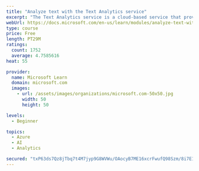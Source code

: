 ```yaml
---
title: "Analyze text with the Text Analytics service"
excerpt: "The Text Analytics service is a cloud-based service that provides advanced natural language processing over raw text for sentiment analysis, key phrase extraction, named entity recognition, and language detection."
webUrl: https://docs.microsoft.com/en-us/learn/modules/analyze-text-with-text-analytics-service/
type: course
price: Free
length: PT29M
ratings:
  count: 1752
  average: 4.7585616
heat: 55

provider:
  name: Microsoft Learn
  domain: microsoft.com
  images:
    - url: /assets/images/organizations/microsoft.com-50x50.jpg
      width: 50
      height: 50

levels:
  - Beginner

topics:
  - Azure
  - AI
  - Analytics

secured: "txP63ds7Qz8jTbq7t4M7jyp9G8WVWu/OAocyB7ME16xcrFwufQ98Szm/8i7E1iy6o4iMQJBlXPuMuR+TLg7FwsoJcHI2jC5rJfDBMnwH74muxa+s8M0NDij8153iqHPlZrZw6WK3OV2xzZiUgz1AxKt4c7uaxmYVJbYmH7P7NMTQ1bxTiNLU7D5UEoYH/8uZnUZyqVMhgPZtyWP4OwUxF87KDCTt2HUJe/0bBwZ+uSJwZtWhBaOWZnEyD8kO5IzacPCAdkHvHqOlWi6dyibQUJRSHyCLmAnQgKzHJ1eO9LTLwTRfvJ7/n9nL+kWWBWV7I+/Ry1CMwrOkFQk1znStcwWFFsZhxKm0ojJlvrYeEkaf1DWrUWwFX/MDmIWM6Ss13jDkaOXUoQiNrTcBZS1wLbrWSAaPbSmtX1K8fMNxZeo=;Ye3GCJVbIR63MaJGel2Mew=="
---
```


